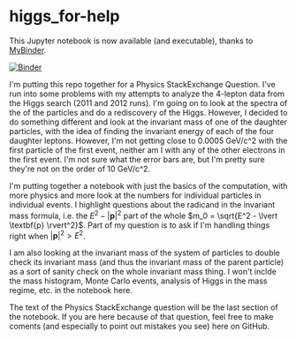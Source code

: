 # higgs_for-help

This Jupyter notebook is now available (and executable), thanks to [MyBinder](https://mybinder.org/).

[![Binder](https://mybinder.org/badge_logo.svg)](https://mybinder.org/v2/gh/bballdave025/higgs_for_help/main?labpath=Higgs_Boson_Discovery_Visualization_Questions_for_Help.ipynb)

I'm putting this repo together for a Physics StackExchange Question.
I've run into some problems with my attempts to analyze the 4-lepton data
from the Higgs search (2011 and 2012 runs). I'm going on to look at the
spectra of the of the particles and do a rediscovery of the Higgs. However,
I decided to do something different and look at the invariant mass of one 
of the daughter particles, with the idea of finding the invariant energy of
each of the four daughter leptons. However, I'm not getting close to 
0.0005 GeV/c^2 with the first particle of the first event, neither am I
with any of the other electrons in the first event. I'm not sure what the
error bars are, but I'm pretty sure they're not on the order of 10 GeV/c^2.

I'm putting together a notebook with just the basics of the computation, 
with more physics and more look at the numbers for individual particles in
individual events. I highlight questions about the radicand in the invariant
mass formula, i.e. the $E^2 - \lvert \textbf{p} \rvert^2$ part of the whole
$m_0 = \sqrt{E^2 - \lvert \textbf{p} \rvert^2}$. Part of my question is to ask 
if I'm handling things right when $\lvert \textbf{p} \rvert^2  >  E^2$.

I am also looking at the invariant mass of the system of particles to double
check its invariant mass (and thus the invariant mass of the parent particle)
as a sort of sanity check on the whole invariant mass thing. I won't inclde
the mass histogram, Monte Carlo events, analysis of Higgs in the mass
regime, etc. in the notebook here.

The text of the Physics StackExchange question will be the last section
of the notebook. If you are here because of that question, feel free to make
coments (and especially to point out mistakes you see) here on GitHub.
